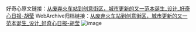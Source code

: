 好奇心原文链接：[从废弃火车站到创意街区，城市更新的又一范本诞生_设计_好奇心日报-胡莹](https://www.qdaily.com/articles/2138.html)
WebArchive归档链接：[从废弃火车站到创意街区，城市更新的又一范本诞生_设计_好奇心日报-胡莹](http://web.archive.org/web/20190623150916/https://www.qdaily.com/articles/2138.html)
![image](http://ww3.sinaimg.cn/large/007d5XDply1g3vbx8wt2fj30u06mvnpd)